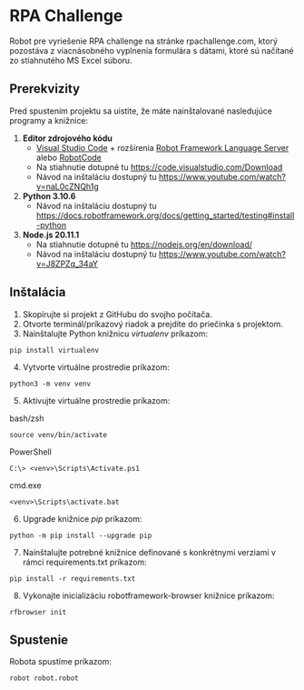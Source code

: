 # RPA Challenge

Robot pre vyriešenie RPA challenge na stránke rpachallenge.com,
ktorý pozostáva z viacnásobného vyplnenia formulára s dátami, ktoré
sú načítané zo stiahnutého MS Excel súboru.

## Prerekvizity

Pred spustením projektu sa uistite, že máte nainštalované nasledujúce programy a knižnice:
1. **Editor zdrojového kódu**
    * [Visual Studio Code](https://code.visualstudio.com/) + rozšírenia [Robot Framework Language Server](https://marketplace.visualstudio.com/items?itemName=robocorp.robotframework-lsp) alebo [RobotCode](https://marketplace.visualstudio.com/items?itemName=d-biehl.robotcode)
    * Na stiahnutie dotupné tu https://code.visualstudio.com/Download
    * Návod na inštaláciu dostupný tu https://www.youtube.com/watch?v=naL0cZNQh1g
2. **Python 3.10.6**
    * Návod na inštaláciu dostupný tu https://docs.robotframework.org/docs/getting_started/testing#install-python
3. **Node.js 20.11.1**
    * Na stiahnutie dotupné tu https://nodejs.org/en/download/
    * Návod na inštaláciu dostupný tu https://www.youtube.com/watch?v=J8ZPZq_34aY

## Inštalácia
1. Skopírujte si projekt z GitHubu do svojho počítača.
2. Otvorte terminál/príkazový riadok a prejdite do priečinka s projektom.
3. Nainštalujte Python knižnicu *virtualenv* príkazom:
```
pip install virtualenv
```
4. Vytvorte virtuálne prostredie príkazom:
```
python3 -m venv venv
```
5. Aktivujte virtuálne prostredie príkazom:

bash/zsh
```
source venv/bin/activate
```
PowerShell
```
C:\> <venv>\Scripts\Activate.ps1
```
cmd.exe
```
<venv>\Scripts\activate.bat
```
6. Upgrade knižnice *pip* príkazom:
```
python -m pip install --upgrade pip
```
7. Nainštalujte potrebné knižnice definované s konkrétnymi verziami v rámci requirements.txt príkazom:
```
pip install -r requirements.txt
```
8. Vykonajte inicializáciu robotframework-browser knižnice príkazom:
```
rfbrowser init
```

## Spustenie
Robota spustíme príkazom:
```
robot robot.robot
```